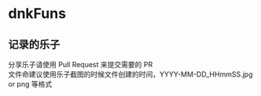 # dnkFuns
## 记录的乐子
分享乐子请使用 Pull Request 来提交需要的 PR<br>
文件命建议使用乐子截图的时候文件创建的时间，YYYY-MM-DD_HHmmSS.jpg or png 等格式